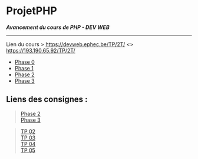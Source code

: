 # ProjetPHP
**_Avancement du cours de PHP - DEV WEB_**   
<hr>
  
Lien du cours > https://devweb.ephec.be/TP/2T/  <> https://193.190.65.92/TP/2T/ 

- [Phase 0](https://devweb.ephec.be/HE201409/2_SITEX/phase_00/)  
- [Phase 1](https://devweb.ephec.be/HE201409/2_SITEX/phase_01/)  
- [Phase 2](https://devweb.ephec.be/HE201409/2_SITEX/phase_02/)  
- [Phase 3](https://devweb.ephec.be/HE201409/2_SITEX/phase_03/)  


## Liens des consignes :  

> [Phase 2](https://devweb.ephec.be/TP/2T/1718sitex_02.php)   
> [Phase 3](https://devweb.ephec.be/TP/2T/1718sitex_03.php)   


> [TP 02](https://devweb.ephec.be/TP/2T/tp1718_sem02.php)  
> [TP 03](https://devweb.ephec.be/TP/2T/tp1718_sem03.php)  
> [TP 04](https://devweb.ephec.be/TP/2T/tp1718_sem04.php)  
> [TP 05](https://devweb.ephec.be/TP/2T/tp1718_sem05.php)  
